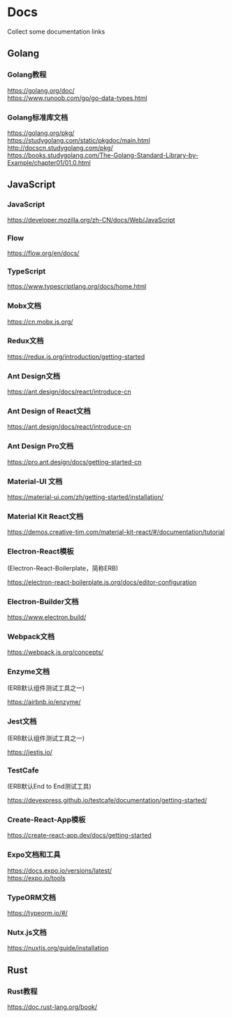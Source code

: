 # Docs

Collect some documentation links  

## Golang
### Golang教程
https://golang.org/doc/  
https://www.runoob.com/go/go-data-types.html  
### Golang标准库文档
https://golang.org/pkg/  
https://studygolang.com/static/pkgdoc/main.html  
http://docscn.studygolang.com/pkg/  
https://books.studygolang.com/The-Golang-Standard-Library-by-Example/chapter01/01.0.html  



## JavaScript
### JavaScript
https://developer.mozilla.org/zh-CN/docs/Web/JavaScript  
### Flow
https://flow.org/en/docs/  
### TypeScript
https://www.typescriptlang.org/docs/home.html  
### Mobx文档
https://cn.mobx.js.org/  
### Redux文档
https://redux.js.org/introduction/getting-started  
### Ant Design文档
https://ant.design/docs/react/introduce-cn  
### Ant Design of React文档
https://ant.design/docs/react/introduce-cn  
### Ant Design Pro文档
https://pro.ant.design/docs/getting-started-cn
### Material-UI 文档
https://material-ui.com/zh/getting-started/installation/  
### Material Kit React文档
https://demos.creative-tim.com/material-kit-react/#/documentation/tutorial  
### Electron-React模板

(Electron-React-Boilerplate，简称ERB)

https://electron-react-boilerplate.js.org/docs/editor-configuration  
### Electron-Builder文档
https://www.electron.build/  
### Webpack文档
https://webpack.js.org/concepts/  
### Enzyme文档

(ERB默认组件测试工具之一)

https://airbnb.io/enzyme/  
### Jest文档

(ERB默认组件测试工具之一)

https://jestjs.io/  
### TestCafe

(ERB默认End to End测试工具)

https://devexpress.github.io/testcafe/documentation/getting-started/  
### Create-React-App模板
https://create-react-app.dev/docs/getting-started  
### Expo文档和工具
https://docs.expo.io/versions/latest/  
https://expo.io/tools  
### TypeORM文档
https://typeorm.io/#/  
### Nutx.js文档
https://nuxtjs.org/guide/installation  



## Rust

### Rust教程
https://doc.rust-lang.org/book/  


